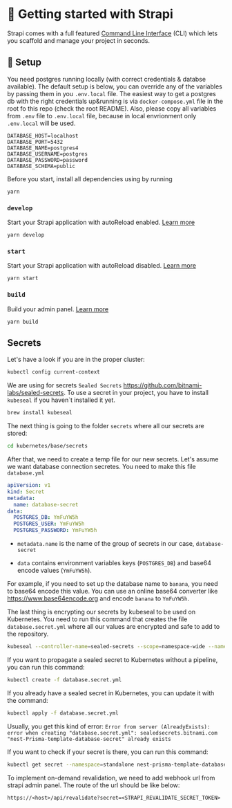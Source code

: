 # 🚀 Getting started with Strapi

Strapi comes with a full featured [Command Line Interface](https://docs.strapi.io/developer-docs/latest/developer-resources/cli/CLI.html) (CLI) which lets you scaffold and manage your project in seconds.

## 🧰 Setup

You need postgres running locally (with correct credentials & databse available). The default setup is below, you can override any of the variables by passing them in you `.env.local` file. The easiest way to get a postgres db with the right credentials up&running is via `docker-compose.yml` file in the root fo this repo (check the root README). Also, please copy all variables from `.env` file to `.env.local` file, because in local envrionment only `.env.local` will be used.

```
DATABASE_HOST=localhost
DATABASE_PORT=5432
DATABASE_NAME=postgres4
DATABASE_USERNAME=postgres
DATABASE_PASSWORD=password
DATABASE_SCHEMA=public
```

Before you start, install all dependencies using by running

```
yarn
```

### `develop`

Start your Strapi application with autoReload enabled. [Learn more](https://docs.strapi.io/developer-docs/latest/developer-resources/cli/CLI.html#strapi-develop)

```
yarn develop
```

### `start`

Start your Strapi application with autoReload disabled. [Learn more](https://docs.strapi.io/developer-docs/latest/developer-resources/cli/CLI.html#strapi-start)

```
yarn start
```

### `build`

Build your admin panel. [Learn more](https://docs.strapi.io/developer-docs/latest/developer-resources/cli/CLI.html#strapi-build)

```
yarn build
```

## Secrets
Let's have a look if you are in the proper cluster:

```bash
kubectl config current-context
```

We are using for secrets `Sealed Secrets` https://github.com/bitnami-labs/sealed-secrets.
To use a secret in your project, you have to install `kubeseal` if you haven`t installed it yet.

```bash
brew install kubeseal
```
The next thing is going to the folder `secrets` where all our secrets are stored:

```bash
cd kubernetes/base/secrets
```

After that, we need to create a temp file for our new secrets. Let's assume we want database connection secretes. You need to make this file `database.yml`

```yaml
apiVersion: v1
kind: Secret
metadata:
  name: database-secret
data:
  POSTGRES_DB: YmFuYW5h
  POSTGRES_USER: YmFuYW5h
  POSTGRES_PASSWORD: YmFuYW5h
```

- `metadata.name` is the name of the group of secrets in our case, `database-secret`

- `data` contains environment variables keys (`POSTGRES_DB`) and base64 encode values (`YmFuYW5h`).

For example, if you need to set up the database name to `banana`, you need to base64 encode this value. You can use an online base64 converter like https://www.base64encode.org and encode `banana` to `YmFuYW5h`.


The last thing is encrypting our secrets by kubeseal to be used on Kubernetes. You need to run this command that creates the file `database.secret.yml` where all our values are encrypted and safe to add to the repository.
```bash
kubeseal --controller-name=sealed-secrets --scope=namespace-wide --namespace=standalone --format=yaml < database.yml > database.secret.yml 
```

If you want to propagate a sealed secret to Kubernetes without a pipeline, you can run this command:
```bash
kubectl create -f database.secret.yml
```

If you already have a sealed secret in Kubernetes, you can update it with the command:
```bash
kubectl apply -f database.secret.yml
```
Usually, you get this kind of error: `Error from server (AlreadyExists): error when creating "database.secret.yml": sealedsecrets.bitnami.com "nest-Prisma-template-database-secret" already exists`

If you want to check if your secret is there, you can run this command:
```bash
kubectl get secret --namespace=standalone nest-prisma-template-database-secret
```
To implement on-demand revalidation, we need to add webhook url from strapi admin panel. The route of the url should be like below:
```
https://<host>/api/revalidate?secret=<STRAPI_REVALIDATE_SECRET_TOKEN>
```
